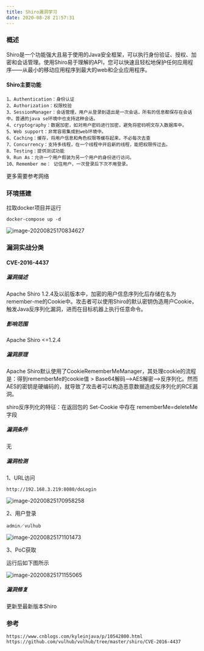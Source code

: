 ```yaml
---
title: Shiro漏洞学习
date: 2020-08-28 21:57:31
---
```


### 概述

Shiro是一个功能强大且易于使用的Java安全框架，可以执行身份验证、授权、加密和会话管理。使用Shiro易于理解的API，您可以快速且轻松地保护任何应用程序——从最小的移动应用程序到最大的web和企业应用程序。

#### Shiro主要功能

```
1、Authentication：身份认证
2、Authorization：权限校验
3、SessionManager：会话管理，用户从登录到退出是一次会话，所有的信息都保存在会话中。普通的java se环境中也支持这种会话。
4、cryptography：数据加密，如对用户密码进行加密，避免将密码明文存入数据库中。
5、Web support：非常容易集成到web环境中。
6、Caching：缓存，将用户信息和角色权限等缓存起来，不必每次去查
7、Concurrency：支持多线程，在一个线程中开启新的线程，能把权限传过去。
8、Testing：提供测试功能
9、Run As：允许一个用户假装为另一个用户的身份进行访问。
10、Remember me： 记住用户，一次登录后下次不用登录。
```

更多需要参考网络

### 环境搭建

拉取docker项目并运行

```shell
docker-compose up -d
```

![image-20200825170834627](/images/Shiro/image-20200825170834627.png)



### 漏洞实战分类

#### CVE-2016-4437

##### 漏洞描述

Apache Shiro 1.2.4及以前版本中，加密的用户信息序列化后存储在名为remember-me的Cookie中。攻击者可以使用Shiro的默认密钥伪造用户Cookie，触发Java反序列化漏洞，进而在目标机器上执行任意命令。

##### 影响范围

Apache Shiro  <=1.2.4

##### 漏洞原理

Apache Shiro默认使用了CookieRememberMeManager，其处理cookie的流程是：得到rememberMe的cookie值 > Base64解码–>AES解密–>反序列化。然而AES的密钥是硬编码的，就导致了攻击者可以构造恶意数据造成反序列化的RCE漏洞。

shiro反序列化的特征：在返回包的 Set-Cookie 中存在 rememberMe=deleteMe 字段

##### 漏洞条件

无

##### 漏洞检测

1、URL访问

```
http://192.168.3.219:8080/doLogin
```

![image-20200825170958258](/images/Shiro/image-20200825170958258.png)

2、用户登录

```
admin／vulhub
```

![image-20200825171101473](/images/Shiro/image-20200825171101473.png)



3、PoC获取

运行后如下图所示

![image-20200825171155065](/images/Shiro/image-20200825171155065.png)

##### 漏洞修复

更新至最新版本Shiro

### 参考

```
https://www.cnblogs.com/kyleinjava/p/10542800.html
https://github.com/vulhub/vulhub/tree/master/shiro/CVE-2016-4437
```